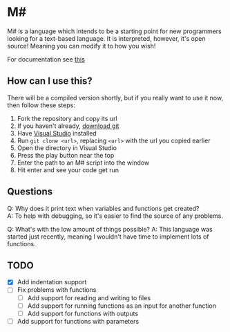 ﻿# M#
M# is a language which intends to be a starting point for new programmers looking for a text-based language. It is interpreted, however, it's open source! Meaning you can modify it to how you wish!

For documentation see [this](DOCS.md)

## How can I use this?
There will be a compiled version shortly, but if you really want to use it now, then follow these steps:
1. Fork the repository and copy its url
2. If you haven't already, [download git](https://git-scm.com/)
3. Have [Visual Studio](https://visualstudio.microsoft.com/vs) installed
4. Run `git clone <url>`, replacing `<url>` with the url you copied earlier
5. Open the directory in Visual Studio
6. Press the play button near the top
7. Enter the path to an M# script into the window
8. Hit enter and see your code get run

## Questions
Q: Why does it print text when variables and functions get created?  
A: To help with debugging, so it's easier to find the source of any problems.

Q: What's with the low amount of things possible?
A: This language was started just recently, meaning I wouldn't have time to implement lots of functions.

## TODO
- [x] Add indentation support  
- [ ] Fix problems with functions  
    - [ ] Add support for reading and writing to files
    - [ ] Add support for running functions as an input for another function
    - [ ] Add support for functions with outputs
- [ ] Add support for functions with parameters  